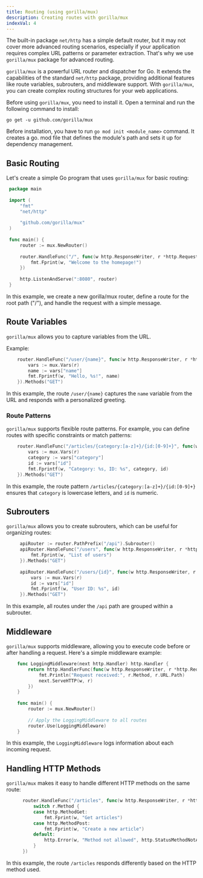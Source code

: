 ```yaml
---
title: Routing (using gorilla/mux)
description: Creating routes with gorilla/mux
indexVal: 4
---
```


The built-in package `net/http` has a simple default router, but it may not cover more advanced routing scenarios, especially if your application requires complex URL patterns or parameter extraction. That's why we use `gorilla/mux` package for advanced routing.

`gorilla/mux` is a powerful URL router and dispatcher for Go. It extends the capabilities of the standard `net/http` package, providing additional features like route variables, subrouters, and middleware support. With `gorilla/mux`, you can create complex routing structures for your web applications.

Before using `gorilla/mux`, you need to install it. Open a terminal and run the following command to install:

`go get -u github.com/gorilla/mux` 

Before installation, you have to run `go mod init <module_name>` command. It creates a go. mod file that defines the module's path and sets it up for dependency management.

## Basic Routing

Let's create a simple Go program that uses `gorilla/mux` for basic routing:

   ```go
    package main
    
    import (
    	"fmt"
    	"net/http"
    
    	"github.com/gorilla/mux"
    )
    
    func main() {
    	router := mux.NewRouter()
    
    	router.HandleFunc("/", func(w http.ResponseWriter, r *http.Request) {
    		fmt.Fprint(w, "Welcome to the homepage!")
    	})
    
    	http.ListenAndServe(":8080", router)
    }
   ```

In this example, we create a new gorilla/mux router, define a route for the root path ("/"), and handle the request with a simple message.

## Route Variables

`gorilla/mux` allows you to capture variables from the URL.

Example:
```go
    router.HandleFunc("/user/{name}", func(w http.ResponseWriter, r *http.Request) {
		vars := mux.Vars(r)
    	name := vars["name"]
    	fmt.Fprintf(w, "Hello, %s!", name)
    }).Methods("GET")
```
In this example, the route `/user/{name}` captures the `name` variable from the URL and responds with a personalized greeting.

### Route Patterns
`gorilla/mux` supports flexible route patterns. For example, you can define routes with specific constraints or match patterns:

```go
	router.HandleFunc("/articles/{category:[a-z]+}/{id:[0-9]+}", func(w http.ResponseWriter, r *http.Request) {
		vars := mux.Vars(r)
		category := vars["category"]
		id := vars["id"]
		fmt.Fprintf(w, "Category: %s, ID: %s", category, id)
	}).Methods("GET")
```

In this example, the route pattern `/articles/{category:[a-z]+}/{id:[0-9]+}` ensures that `category` is lowercase letters, and `id` is numeric.
    
## Subrouters
   `gorilla/mux` allows you to create subrouters, which can be useful for organizing routes:
    
   ```go
    	apiRouter := router.PathPrefix("/api").Subrouter()
    	apiRouter.HandleFunc("/users", func(w http.ResponseWriter, r *http.Request) {
    		fmt.Fprint(w, "List of users")
    	}).Methods("GET")
    
    	apiRouter.HandleFunc("/users/{id}", func(w http.ResponseWriter, r *http.Request) {
    		vars := mux.Vars(r)
    		id := vars["id"]
    		fmt.Fprintf(w, "User ID: %s", id)
    	}).Methods("GET")
   ```

In this example, all routes under the `/api` path are grouped within a subrouter.

## Middleware

`gorilla/mux` supports middleware, allowing you to execute code before or after handling a request. Here's a simple middleware example:
```go
    func LoggingMiddleware(next http.Handler) http.Handler {
    	return http.HandlerFunc(func(w http.ResponseWriter, r *http.Request) {
    		fmt.Println("Request received:", r.Method, r.URL.Path)
    		next.ServeHTTP(w, r)
    	})
    }
    
    func main() {
    	router := mux.NewRouter()
    
    	// Apply the LoggingMiddleware to all routes
    	router.Use(LoggingMiddleware)
    } 
```
In this example, the `LoggingMiddleware` logs information about each incoming request.

## Handling HTTP Methods

`gorilla/mux` makes it easy to handle different HTTP methods on the same route:
    
  ```go
    	router.HandleFunc("/articles", func(w http.ResponseWriter, r *http.Request) {
    		switch r.Method {
    		case http.MethodGet:
    			fmt.Fprint(w, "Get articles")
    		case http.MethodPost:
    			fmt.Fprint(w, "Create a new article")
    		default:
    			http.Error(w, "Method not allowed", http.StatusMethodNotAllowed)
    		}
    	})
```

In this example, the route `/articles` responds differently based on the HTTP method used.
